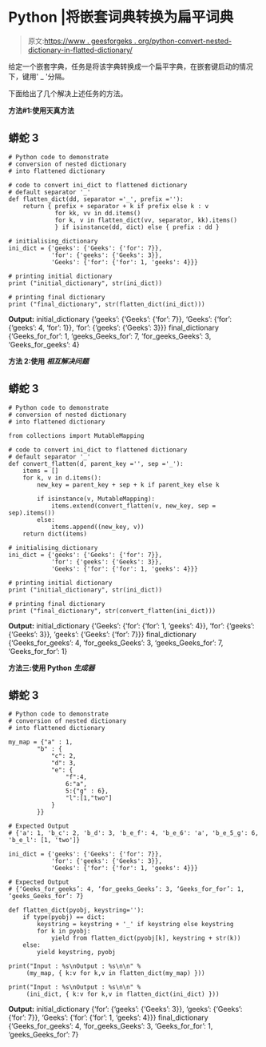 # Python |将嵌套词典转换为扁平词典

> 原文:[https://www . geesforgeks . org/python-convert-nested-dictionary-in-flatted-dictionary/](https://www.geeksforgeeks.org/python-convert-nested-dictionary-into-flattened-dictionary/)

给定一个嵌套字典，任务是将该字典转换成一个扁平字典，在嵌套键启动的情况下，键用' _ '分隔。

下面给出了几个解决上述任务的方法。

**方法#1:使用天真方法**

## 蟒蛇 3

```
# Python code to demonstrate
# conversion of nested dictionary
# into flattened dictionary

# code to convert ini_dict to flattened dictionary
# default separator '_'
def flatten_dict(dd, separator ='_', prefix =''):
    return { prefix + separator + k if prefix else k : v
             for kk, vv in dd.items()
             for k, v in flatten_dict(vv, separator, kk).items()
             } if isinstance(dd, dict) else { prefix : dd }

# initialising_dictionary
ini_dict = {'geeks': {'Geeks': {'for': 7}},
            'for': {'geeks': {'Geeks': 3}},
            'Geeks': {'for': {'for': 1, 'geeks': 4}}}

# printing initial dictionary
print ("initial_dictionary", str(ini_dict))

# printing final dictionary
print ("final_dictionary", str(flatten_dict(ini_dict)))
```

**Output:** initial_dictionary {‘geeks’: {‘Geeks’: {‘for’: 7}}, ‘Geeks’: {‘for’: {‘geeks’: 4, ‘for’: 1}}, ‘for’: {‘geeks’: {‘Geeks’: 3}}} final_dictionary {‘Geeks_for_for’: 1, ‘geeks_Geeks_for’: 7, ‘for_geeks_Geeks’: 3, ‘Geeks_for_geeks’: 4}  

**方法 2:使用** ***相互解决问题***

## 蟒蛇 3

```
# Python code to demonstrate
# conversion of nested dictionary
# into flattened dictionary

from collections import MutableMapping

# code to convert ini_dict to flattened dictionary
# default separator '_'
def convert_flatten(d, parent_key ='', sep ='_'):
    items = []
    for k, v in d.items():
        new_key = parent_key + sep + k if parent_key else k

        if isinstance(v, MutableMapping):
            items.extend(convert_flatten(v, new_key, sep = sep).items())
        else:
            items.append((new_key, v))
    return dict(items)

# initialising_dictionary
ini_dict = {'geeks': {'Geeks': {'for': 7}},
            'for': {'geeks': {'Geeks': 3}},
            'Geeks': {'for': {'for': 1, 'geeks': 4}}}

# printing initial dictionary
print ("initial_dictionary", str(ini_dict))

# printing final dictionary
print ("final_dictionary", str(convert_flatten(ini_dict)))
```

**Output:** initial_dictionary {‘Geeks’: {‘for’: {‘for’: 1, ‘geeks’: 4}}, ‘for’: {‘geeks’: {‘Geeks’: 3}}, ‘geeks’: {‘Geeks’: {‘for’: 7}}} final_dictionary {‘Geeks_for_geeks’: 4, ‘for_geeks_Geeks’: 3, ‘geeks_Geeks_for’: 7, ‘Geeks_for_for’: 1}  

**方法三:使用 Python** ***生成器***

## 蟒蛇 3

```
# Python code to demonstrate
# conversion of nested dictionary
# into flattened dictionary

my_map = {"a" : 1,
        "b" : {
            "c": 2,
            "d": 3,
            "e": {
                "f":4,
                6:"a",
                5:{"g" : 6},
                "l":[1,"two"]
            }
        }}

# Expected Output
# {'a': 1, 'b_c': 2, 'b_d': 3, 'b_e_f': 4, 'b_e_6': 'a', 'b_e_5_g': 6, 'b_e_l': [1, 'two']}

ini_dict = {'geeks': {'Geeks': {'for': 7}},
            'for': {'geeks': {'Geeks': 3}},
            'Geeks': {'for': {'for': 1, 'geeks': 4}}}

# Expected Output
# {‘Geeks_for_geeks’: 4, ‘for_geeks_Geeks’: 3, ‘Geeks_for_for’: 1, ‘geeks_Geeks_for’: 7}

def flatten_dict(pyobj, keystring=''):
    if type(pyobj) == dict:
        keystring = keystring + '_' if keystring else keystring
        for k in pyobj:
            yield from flatten_dict(pyobj[k], keystring + str(k))
    else:
        yield keystring, pyobj

print("Input : %s\nOutput : %s\n\n" %
     (my_map, { k:v for k,v in flatten_dict(my_map) }))

print("Input : %s\nOutput : %s\n\n" %
     (ini_dict, { k:v for k,v in flatten_dict(ini_dict) }))
```

**Output:** initial_dictionary {‘for’: {‘geeks’: {‘Geeks’: 3}}, ‘geeks’: {‘Geeks’: {‘for’: 7}}, ‘Geeks’: {‘for’: {‘for’: 1, ‘geeks’: 4}}} final_dictionary {‘Geeks_for_geeks’: 4, ‘for_geeks_Geeks’: 3, ‘Geeks_for_for’: 1, ‘geeks_Geeks_for’: 7}